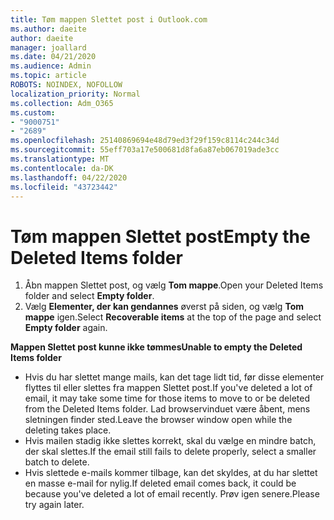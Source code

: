 ```yaml
---
title: Tøm mappen Slettet post i Outlook.com
ms.author: daeite
author: daeite
manager: joallard
ms.date: 04/21/2020
ms.audience: Admin
ms.topic: article
ROBOTS: NOINDEX, NOFOLLOW
localization_priority: Normal
ms.collection: Adm_O365
ms.custom:
- "9000751"
- "2689"
ms.openlocfilehash: 25140869694e48d79ed3f29f159c8114c244c34d
ms.sourcegitcommit: 55eff703a17e500681d8fa6a87eb067019ade3cc
ms.translationtype: MT
ms.contentlocale: da-DK
ms.lasthandoff: 04/22/2020
ms.locfileid: "43723442"
---
```

# <a name="empty-the-deleted-items-folder"></a><span data-ttu-id="c711d-102">Tøm mappen Slettet post</span><span class="sxs-lookup"><span data-stu-id="c711d-102">Empty the Deleted Items folder</span></span>

1. <span data-ttu-id="c711d-103">Åbn mappen Slettet post, og vælg **Tom mappe**.</span><span class="sxs-lookup"><span data-stu-id="c711d-103">Open your Deleted Items folder and select **Empty folder**.</span></span>
2. <span data-ttu-id="c711d-104">Vælg **Elementer, der kan gendannes** øverst på siden, og vælg **Tom mappe** igen.</span><span class="sxs-lookup"><span data-stu-id="c711d-104">Select **Recoverable items** at the top of the page and select **Empty folder** again.</span></span>

<span data-ttu-id="c711d-105">**Mappen Slettet post kunne ikke tømmes**</span><span class="sxs-lookup"><span data-stu-id="c711d-105">**Unable to empty the Deleted Items folder**</span></span>

- <span data-ttu-id="c711d-106">Hvis du har slettet mange mails, kan det tage lidt tid, før disse elementer flyttes til eller slettes fra mappen Slettet post.</span><span class="sxs-lookup"><span data-stu-id="c711d-106">If you've deleted a lot of email, it may take some time for those items to move to or be deleted from the Deleted Items folder.</span></span> <span data-ttu-id="c711d-107">Lad browservinduet være åbent, mens sletningen finder sted.</span><span class="sxs-lookup"><span data-stu-id="c711d-107">Leave the browser window open while the deleting takes place.</span></span>
- <span data-ttu-id="c711d-108">Hvis mailen stadig ikke slettes korrekt, skal du vælge en mindre batch, der skal slettes.</span><span class="sxs-lookup"><span data-stu-id="c711d-108">If the email still fails to delete properly, select a smaller batch to delete.</span></span>
- <span data-ttu-id="c711d-109">Hvis slettede e-mails kommer tilbage, kan det skyldes, at du har slettet en masse e-mail for nylig.</span><span class="sxs-lookup"><span data-stu-id="c711d-109">If deleted email comes back, it could be because you've deleted a lot of email recently.</span></span> <span data-ttu-id="c711d-110">Prøv igen senere.</span><span class="sxs-lookup"><span data-stu-id="c711d-110">Please try again later.</span></span>